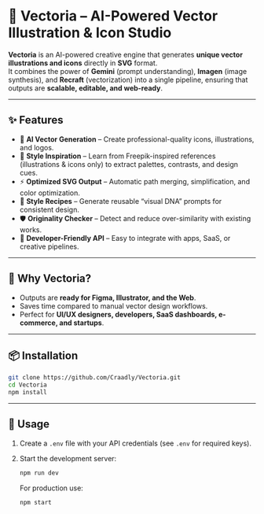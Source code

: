 # 🎨 Vectoria – AI-Powered Vector Illustration & Icon Studio

**Vectoria** is an AI-powered creative engine that generates **unique vector illustrations and icons** directly in **SVG** format.  
It combines the power of **Gemini** (prompt understanding), **Imagen** (image synthesis), and **Recraft** (vectorization) into a single pipeline, ensuring that outputs are **scalable, editable, and web-ready**.  

---

## ✨ Features

- 🤖 **AI Vector Generation** – Create professional-quality icons, illustrations, and logos.  
- 🎨 **Style Inspiration** – Learn from Freepik-inspired references (illustrations & icons only) to extract palettes, contrasts, and design cues.  
- ⚡ **Optimized SVG Output** – Automatic path merging, simplification, and color optimization.  
- 🧠 **Style Recipes** – Generate reusable “visual DNA” prompts for consistent design.  
- 🛡 **Originality Checker** – Detect and reduce over-similarity with existing works.  
- 🔗 **Developer-Friendly API** – Easy to integrate with apps, SaaS, or creative pipelines.  

---

## 🚀 Why Vectoria?

- Outputs are **ready for Figma, Illustrator, and the Web**.  
- Saves time compared to manual vector design workflows.  
- Perfect for **UI/UX designers, developers, SaaS dashboards, e-commerce, and startups**.  

---

## 📦 Installation

```bash
git clone https://github.com/Craadly/Vectoria.git
cd Vectoria
npm install
```

---

## 🔧 Usage

1. Create a `.env` file with your API credentials (see `.env` for required keys).
2. Start the development server:

   ```bash
   npm run dev
   ```

   For production use:

   ```bash
   npm start
   ```